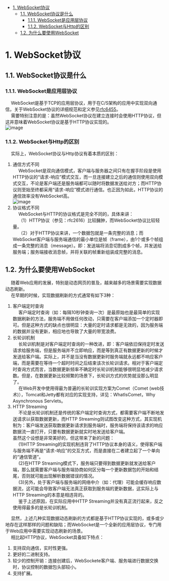 
<!-- TOC -->

- [1. WebSocket协议](#1-websocket协议)
    - [1.1. WebSocket协议是什么](#11-websocket协议是什么)
        - [1.1.1. WebSocket是应用层协议](#111-websocket是应用层协议)
        - [1.1.2. WebSocket与Http的区别](#112-websocket与http的区别)
    - [1.2. 为什么要使用WebSocket](#12-为什么要使用websocket)

<!-- /TOC -->


# 1. WebSocket协议
<!-- 
WebSocket协议入门介绍
https://www.cnblogs.com/nuccch/p/10947256.html
-->

## 1.1. WebSocket协议是什么
### 1.1.1. WebSocket是应用层协议
&emsp; WebSocket是基于TCP的应用层协议，用于在C/S架构的应用中实现双向通信，关于WebSocket协议的详细规范和定义参见[rfc6455](https://tools.ietf.org/html/rfc6455)。  
&emsp; 需要特别注意的是：虽然WebSocket协议在建立连接时会使用HTTP协议，但这并意味着WebSocket协议是基于HTTP协议实现的。  
![image](https://gitee.com/wt1814/pic-host/raw/master/images/microService/netty/netty-135.png)  

### 1.1.2. WebSocket与Http的区别
&emsp; 实际上，WebSocket协议与Http协议有着本质的区别：  
1. 通信方式不同  
&emsp; WebSocket是双向通信模式，客户端与服务器之间只有在握手阶段是使用HTTP协议的“请求-响应”模式交互，而一旦连接建立之后的通信则使用双向模式交互，不论是客户端还是服务端都可以随时将数据发送给对方；而HTTP协议则至始至终都采用“请求-响应”模式进行通信。也正因为如此，HTTP协议的通信效率没有WebSocket高。  
![image](https://gitee.com/wt1814/pic-host/raw/master/images/microService/netty/netty-136.png)  
2. 协议格式不同  
&emsp; WebSocket与HTTP的协议格式是完全不同的，具体来讲：  
&emsp; （1）HTTP协议（参见：rfc2616）比较臃肿，而WebSocket协议比较轻量。  
&emsp; （2）对于HTTP协议来讲，一个数据包就是一条完整的消息；而WebSocket客户端与服务端通信的最小单位是帧（frame），由1个或多个帧组成一条完整的消息（message）。即：发送端将消息切割成多个帧，并发送给服务端；服务端接收消息帧，并将关联的帧重新组装成完整的消息。  

## 1.2. 为什么要使用WebSocket
&emsp; 随着Web应用的发展，特别是动态网页的普及，越来越多的场景需要实现数据动态刷新。  
&emsp; 在早期的时候，实现数据刷新的方式通常有如下3种：  
1. 客户端定时查询  
&emsp; 客户端定时查询（如：每隔10秒钟查询一次）是最原始也是最简单的实现数据刷新的方法，服务端不用做任何改动，只需要在客户端添加一个定时器即可。但是这种方式的缺点也很明显：大量的定时请求都是无效的，因为服务端的数据并没有更新，相应地也导致了大量的带宽浪费。  
2. 长轮训机制  
&emsp; 长轮训机制是对客户端定时查询的一种改进，即：客户端依旧保持定时发送请求给服务端，但是服务端并不立即响应，而是等到真正有数据更新的时候才发送给客户端。实际上，并不是当没有数据更新时服务端就永远都不响应客户端，而是需要在等待一个超时时间之后结束该次长轮训请求。相对于客户端定时查询方式而言，当数据更新频率不确定时长轮训机制能够很明显地减少请求数。但是，在数据更新比较频繁的场景下，长轮训方式的优势就没那么明显了。  
&emsp; 在Web开发中使用得最为普遍的长轮训实现方案为Comet（Comet (web技术)），Tomcat和Jetty都有对应的实现支持，详见：WhatIsComet，Why Asynchronous Servlets。  
3. HTTP Streaming  
&emsp; 不论是长轮训机制还是传统的客户端定时查询方式，都需要客户端不断地发送请求以获取数据更新，而HTTP Streaming则试图改变这种方式，其实现机制为：客户端发送获取数据更新请求到服务端时，服务端将保持该请求的响应数据流一直打开，只要有数据更新就实时地发送给客户端。  
虽然这个设想是非常美好的，但这带来了新的问题：  
&emsp; (1)HTTP Streaming的实现机制违背了HTTP协议本身的语义，使得客户端与服务端不再是“请求-响应”的交互方式，而是直接在二者建立起了一个单向的“通信管道”。  
&emsp; (2)在HTTP Streaming模式下，服务端只要得到数据更新就发送给客户端，那么就需要客户端与服务端协商如何区分每一个更新数据包的开始和结尾，否则就可能出现解析数据错误的情况。  
&emsp; (3)另外，处于客户端与服务端的网络中介（如：代理）可能会缓存响应数据流，这可能会导致客户端无法真正获取到服务端的更新数据，这实际上与HTTP Streaming的本意是相违背的。  
&emsp; 鉴于上述原因，在实际应用中HTTP Streaming并没有真正流行起来，反之使用得最多的是长轮训机制。  

&emsp; 显然，上述几种实现数据动态刷新的方式都是基于HTTP协议实现的，或多或少地存在这样那样的问题和缺陷；而WebSocket是一个全新的应用层协议，专门用于Web应用中需要实现动态刷新的场景。  
&emsp; 相比起HTTP协议，WebSocket具备如下特点：  

1. 支持双向通信，实时性更强。
2. 更好的二进制支持。
3. 较少的控制开销：连接创建后，WebSockete客户端、服务端进行数据交换时，协议控制的数据包头部较小。
4. 支持扩展。

